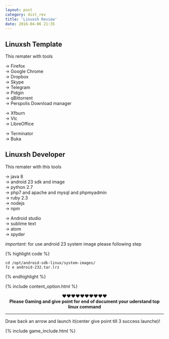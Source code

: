 ```yaml
---
layout: post
category: dist_rev
title: 'Linuxsh Review'
date: 2016-04-06 21:35
---
```


## Linuxsh Template

This remater with tools

→ Firefox<br>
→ Google Chrome<br>
→ Dropbox<br>
→ Skype<br>
→ Telegram<br>
→ Pidgin <br>
→ qBittorrent <br>
→ Perspolis Download manager<br>

→ Xfburn<br>
→ Vlc<br>
→ LibreOffice<br>

→ Terminator<br>
→ Buka<br>

## Linuxsh Developer

This remater with this tools

→ java 8<br>
→ android 23 sdk and image<br>
→ python 2.7<br>
→ php7 and apache and mysql and phpmyadmin<br>
→ ruby 2.3<br>
→ nodejs <br>
→ npm<br>

→ Android studio<br>
→ sublime text<br>
→ atom<br>
→ spyder<br>

<em> important: </em> 
for use android 23 system image please following step<br>

{% highlight code %}

	cd /opt/android-sdk-linux/system-images/
	7z e android-232.tar.lrz

{% endhighlight %}


{% include content_option.html %}

<center>♥♥♥♥♥♥♥♥♥♥
<br><b>Please Gaming and give point for end of document your uderstand top linux command</b><br>
</center>
<hr>
<span>Draw back an arrow and launch it(center give point till 3 success launche)!</span>

{% include game_include.html %}
